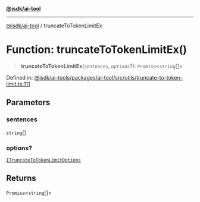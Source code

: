 [**@isdk/ai-tool**](../README.md)

***

[@isdk/ai-tool](../globals.md) / truncateToTokenLimitEx

# Function: truncateToTokenLimitEx()

> **truncateToTokenLimitEx**(`sentences`, `options`?): `Promise`\<`string`[]\>

Defined in: [@isdk/ai-tools/packages/ai-tool/src/utils/truncate-to-token-limit.ts:111](https://github.com/isdk/ai-tool.js/blob/209a87173b5eabb2f81db6ea9a6784f34c24e271/src/utils/truncate-to-token-limit.ts#L111)

## Parameters

### sentences

`string`[]

### options?

[`ITruncateToTokenLimitOptions`](../interfaces/ITruncateToTokenLimitOptions.md)

## Returns

`Promise`\<`string`[]\>
